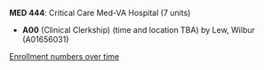 **MED 444**: Critical Care Med-VA Hospital (7 units)

- **A00** (Clinical Clerkship) (time and location TBA) by Lew, Wilbur (A01656031)

[Enrollment numbers over time](./MED444.tsv)
